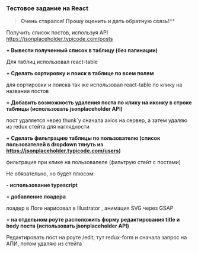 ### Тестовое задание на React


> **Очень старался! Прошу оценить и дать обратную связь!**** 


Получить список постов, используя API https://jsonplaceholder.typicode.com/posts

**+ Вывести полученный список в таблицу (без пагинации)**

Для таблиц использовал react-table

**+ Сделать сортировку и поиск в таблице по всем полям**

для сортировки и поиска так же использовал react-table по клику на названии постов

**+ Добавить возможность удаления поста по клику на иконку в строке таблицы (использовать jsonplaceholder API)**

пост удаляется через thunk`у сначала axios на сервер, а затем удаляю из redux стейта для наглядности

**+ Сделать фильтрацию таблицы по пользователю (список пользователей в dropdown тянуть из https://jsonplaceholder.typicode.com/users)**

фильтрация при клике на пользовалеле (фильтрую стейт с постами)


Не обязательно, но будет плюсом: 

**- использование typescript**

**+ добавление лоадера**
    
лоадер в Логе нарисовал в Illustrator , анимация SVG через GSAP

**+ на отдельном роуте расположить форму редактирования title и body поста (использовать jsonplaceholder API)**

Редактировать пост на роуте /edit, тут redux-form и сначала запрос на АПИ, потом удаляю из стейта